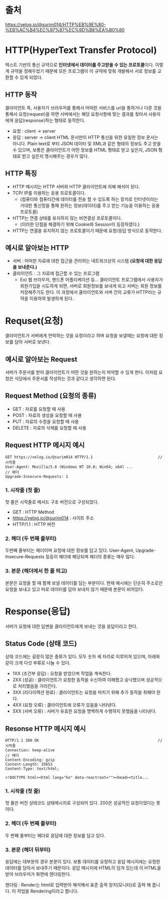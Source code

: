 # 출처
https://velog.io/@surim014/HTTP%EB%9E%80-%EB%AC%B4%EC%97%87%EC%9D%B8%EA%B0%80

# HTTP(HyperText Transfer Protocol)
텍스트 기반의 통신 규약으로 **인터넷에서 데이터를 주고받을 수 있는 프로토콜**이다. 
이렇게 규약을 정해두었기 때문에 모든 프로그램이 이 규약에 맞춰 개발해서 서로 정보를 교환할 수 있게 되었다.

## HTTP 동작
클라이언트 즉, 사용자가 브라우저를 통해서 어떠한 서비스를 url을 통하거나 다른 것을 통해서 요청(request)을 하면
서버에서는 해당 요청사항에 맞는 결과를 찾아서 사용자에게 응답(response)하는 형태로 동작한다.
+ 요청 : client -> server
+ 응답 : server -> client
HTML 문서만이 HTTP 통신을 위한 유일한 정보 문서는 아니다.
Plain text로 부터 JSON 데이터 및 XML과 같은 형태의 정보도 주고 받을 수 있으며, 
보통은 클라이언트가 어떤 정보를 HTML 형태로 받고 싶은지, JSON 형태로 받고 싶은지 명시해주는 경우가 많다.

## HTTP 특징
+ HTTP 메시지는 HTTP 서버와 HTTP 클라이언트에 의해 해석이 된다.
+ TCP/ IP를 이용하는 응용 프로토콜이다.
    - (컴퓨터와 컴퓨터간에 데이터를 전송 할 수 있도록 하는 장치로 인터넷이라는 거대한 통신망을 통해 원하는 정보(데이터)를 주고 받는 기능을 이용하는 응용 프로토콜)
+ HTTP는 연결 상태를 유지하지 않는 비연결성 프로토콜이다.
    - (이러한 단점을 해결하기 위해 Cookie와 Session이 등장하였다.)
+ HTTP는 연결을 유지하지 않는 프로토콜이기 때문에 요청/응답 방식으로 동작한다.

## 예시로 알아보는 HTTP
+ 서버 : 어떠한 자료에 대한 접근을 관리하는 네트워크상의 시스템 **(요청에 대한 응답을 보내준다.)**
+ 클라이언트 : 그 자료에 접근할 수 있는 프로그램
    - Ex) 웹 브라우저, 핸드폰 어플리케이션 등...
클라이언트 프로그램에서 사용자가 회원가입을 시도하게 되면, 서버로 회원정보를 보내게 되고 서버는 회원 정보를 저장해주기도 한다.
이 과정에서 클라이언트와 서버 간의 교류가 HTTP라는 규약을 이용하여 발생하게 된다.

# Requset(요청)
클라이언트가 서버에게 연락하는 것을 요청이라고 하며 요청을 보낼때는 요청에 대한 정보를 담아 서버로 보낸다.

## 예시로 알아보는 Request
서버가 주문서를 받아 클라이언트가 어떤 것을 원하는지 파악할 수 있게 한다. 이처럼 요청은 식당에서 주문서를 작성하는 것과 같다고 생각하면 된다.

## Request Method (요청의 종류)
+ GET : 자료를 요청할 때 사용
+ POST : 자료의 생성을 요청할 때 사용
+ PUT : 자료의 수정을 요청할 때 사용
+ DELETE : 자료의 삭제를 요청할 때 사용

## Request HTTP 메시지 예시
```
GET https://velog.io/@surim014 HTTP/1.1								// 시작줄
User-Agent: Mozilla/5.0 (Windows NT 10.0; Win64; x64) ...			  // 헤더
Upgrade-Insecure-Requests: 1
```

### 1. 시작줄 (첫 줄)
첫 줄은 시작줄로 메서드 구조 버전으로 구성되었다.
+ GET : HTTP Method
+ https://velog.io/@surim014 : 사이트 주소
+ HTTP/1.1 : HTTP 버전

### 2. 헤더 (두 번째 줄부터)
두번째 줄부터는 헤더이며 요청에 대한 정보를 담고 있다. User-Agent, Upgrade-Insecure-Requests 등등이 헤더에 해당되며 헤더의 종류는 매우 많다.

### 3. 본문 (헤더에서 한 줄 띄고)
본문은 요청을 할 때 함께 보낼 데이터를 담는 부분이다. 현재 예시에는 단순히 주소로만 요청을 보내고 있고 따로 데이터를 담아 보내지 않기 때문에 본문이 비어있다.

# Response(응답)
서버가 요청에 대한 답변을 클라이언트에게 보내는 것을 응답이라고 한다.

## Status Code (상태 코드)
상태 코드에는 굉장히 많은 종류가 있다. 모두 숫자 세 자리로 이루어져 있으며, 아래와 같이 크게 다섯 부류로 나눌 수 있다.
+ 1XX (조건부 응답) : 요청을 받았으며 작업을 계속한다.
+ 2XX (성공) : 클라이언트가 요청한 동작을 수신하여 이해했고 승낙했으며 성공적으로 처리했음을 가리킨다.
+ 3XX (리다이렉션 완료) : 클라이언트는 요청을 마치기 위해 추가 동작을 취해야 한다.
+ 4XX (요청 오류) : 클라이언트에 오류가 있음을 나타낸다.
+ 5XX (서버 오류) : 서버가 유효한 요청을 명백하게 수행하지 못했음을 나타낸다.

## Resonse HTTP 메시지 예시
```
HTTP/1.1 200 OK														// 시작줄
Connection: keep-alive												 // 헤더
Content-Encoding: gzip												 
Content-Length: 35653
Content-Type: text/html;

<!DOCTYPE html><html lang="ko" data-reactroot=""><head><title...
```
### 1. 시작줄 (첫 줄)
첫 줄은 버전 상태코드 상태메시지로 구성되어 있다. 200은 성공적인 요청이었다는 뜻이다.

### 2. 헤더 (두 번째 줄부터)
두 번째 줄부터는 헤더로 응답에 대한 정보를 담고 있다.

### 3. 본문 (헤더 뒤부터)
응답에는 대부분의 경우 본문이 있다. 보통 데이터를 요청하고 응답 메시지에는 요청한 데이터를 담아서 보내주기 때문이다. 
응답 메시지에 HTML이 담겨 있는데 이 HTML을 받아 브라우저가 화면에 렌더링한다.

렌더링 : Render는 html로 입력받아 해석해서 표준 출력 장치(모니터)로 출력 해 줍니다. 이 작업을 Rendering이라고 합니다.

